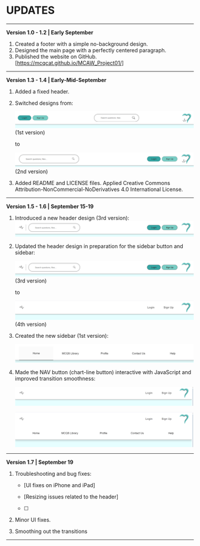 # UPDATES

****

**Version 1.0 - 1.2 | Early September**
1. Created a footer with a simple no-background design.
2. Designed the main page with a perfectly centered paragraph.
3. Published the website on GitHub.
[https://mcqcat.github.io/MCAW_Project01/]

****

**Version 1.3 - 1.4 | Early-Mid-September**
1. Added a fixed header.
2. Switched designs from: 

   ![Design 1](image-2.png) (1st version)
   
   to
   
   ![Design 2](image-3.png) (2nd version)

3. Added README and LICENSE files. Applied Creative Commons Attribution-NonCommercial-NoDerivatives 4.0 International License.

****

**Version 1.5 - 1.6 | September 15-19**

1. Introduced a new header design (3rd version):
   ![Previous Header Design](image-4.png)

2. Updated the header design in preparation for the sidebar button and sidebar:

   ![Previous Header Design](image-4.png) (3rd version)

   
   to
   
   ![Current Header Design](image-5.png) (4th version)

3. Created the new sidebar (1st version):

   ![Sidebar Design](image-8.png)

4. Made the NAV button (chart-line button) interactive with JavaScript and improved transition smoothness:

   ![Interactive NAV Button](image-7.png)
   
   ![Updated Sidebar](image-6.png)

****
**Version 1.7 | September 19**

1. Troubleshooting and bug fixes:

   - [UI fixes on iPhone and iPad] 

   - [Resizing issues related to the header] 

   - [ ] 

2. Minor UI fixes.

3. Smoothing out the transitions 

****


